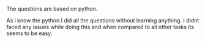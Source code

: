 The questions are based on python.

As i know the python.I did all the questions without learning anything.
I didnt faced any issues while doing this and when compared to all other
tasks its seems to be easy.
